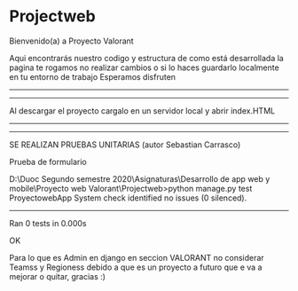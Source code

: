 # Projectweb
Bienvenido(a) a Proyecto Valorant

Aqui encontrarás nuestro codigo y estructura de como está desarrollada la pagina te rogamos no realizar cambios o si lo haces guardarlo localmente en tu entorno de trabajo
Esperamos disfruten 


-----------------------------------------------------------------------------------------------------------------------------------------------------------------------------
-----------------------------------------------------------------------------------------------------------------------------------------------------------------------------


Al descargar el proyecto cargalo en un servidor local y abrir index.HTML

-----------------------------------------------------------------------------------------------------------------------------------------------------------------------------
-----------------------------------------------------------------------------------------------------------------------------------------------------------------------------





SE REALIZAN PRUEBAS UNITARIAS (autor Sebastian Carrasco)


Prueba de formulario

D:\Duoc Segundo semestre 2020\Asignaturas\Desarrollo de app web y mobile\Proyecto web Valorant\Projectweb>python manage.py test 
ProyectowebApp
System check identified no issues (0 silenced).

----------------------------------------------------------------------
Ran 0 tests in 0.000s

OK





Para lo que es Admin en django en seccion VALORANT no considerar Teamss y Regioness debido a que es un proyecto a futuro que e va a mejorar o quitar, gracias :)
